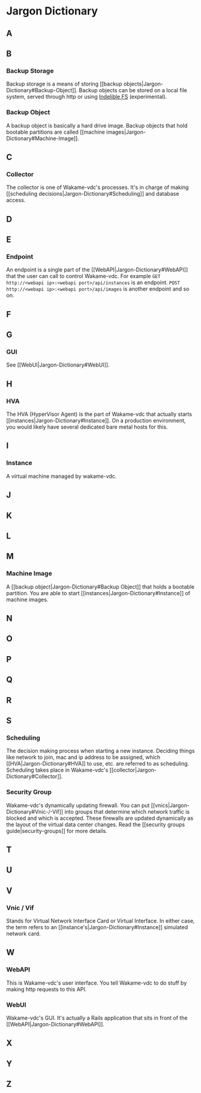 # Jargon Dictionary

## A
## B

### Backup Storage

Backup storage is a means of storing [[backup objects|Jargon-Dictionary#Backup-Object]]. Backup objects can be stored on a local file system, served through http or using [Indelible FS](http://www.igeekinc.com/indeliblefs/en/indeliblefs.html) (experimental).

### Backup Object

A backup object is basically a hard drive image. Backup objects that hold bootable partitions are called [[machine images|Jargon-Dictionary#Machine-Image]].

## C

### Collector

The collector is one of Wakame-vdc's processes. It's in charge of making [[scheduling decisions|Jargon-Dictionary#Scheduling]] and database access.

## D
## E

### Endpoint

An endpoint is a single part of the [[WebAPI|Jargon-Dictionary#WebAPI]] that the user can call to control Wakame-vdc. For example `GET http://<webapi ip>:<webapi port>/api/instances` is an endpoint. `POST http://<webapi ip>:<webapi port>/api/images` is another endpoint and so on.

## F
## G

### GUI

See [[WebUI|Jargon-Dictionary#WebUI]].

## H

### HVA

The HVA (HyperVisor Agent) is the part of Wakame-vdc that actually starts [[instances|Jargon-Dictionary#Instance]]. On a production environment, you would likely have several dedicated bare metal hosts for this.

## I

### Instance

A virtual machine managed by wakame-vdc.

## J
## K
## L
## M

### Machine Image

A [[backup object|Jargon-Dictionary#Backup Object]] that holds a bootable partition. You are able to start [[instances|Jargon-Dictionary#Instance]] of machine images.

## N
## O
## P
## Q
## R
## S

### Scheduling

The decision making process when starting a new instance. Deciding things like network to join, mac and ip address to be assigned, which [[HVA|Jargon-Dictionary#HVA]] to use, etc. are referred to as scheduling. Scheduling takes place in Wakame-vdc's [[collector|Jargon-Dictionary#Collector]].

### Security Group

Wakame-vdc's dynamically updating firewall. You can put [[vnics|Jargon-Dictionary#Vnic-/-Vif]] into groups that determine which network traffic is blocked and which is accepted. These firewalls are updated dynamically as the layout of the virtual data center changes. Read the [[security groups guide|security-groups]] for more details.

## T
## U
## V

### Vnic / Vif

Stands for Virtual Network Interface Card or Virtual Interface. In either case, the term refers to an [[instance's|Jargon-Dictionary#Instance]] simulated network card.

## W

### WebAPI

This is Wakame-vdc's user interface. You tell Wakame-vdc to do stuff by making http requests to this API.

### WebUI

Wakame-vdc's GUI. It's actually a Rails application that sits in front of the [[WebAPI|Jargon-Dictionary#WebAPI]].

## X
## Y
## Z
